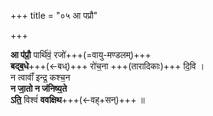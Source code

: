 +++
title = "०५ आ पप्रौ"

+++

**आ प॑प्रौ॒** पार्थि॑वं॒ रजो॑+++(=वायु-मण्डलम्)+++  
**बद्ब॒धे**+++(←बध्)+++ रो॑च॒ना +++(तारादिकाः)+++ दि॒वि ।  
न त्वावाँ॑ इन्द्र॒ कश्च॒न  
**न जा॒तो न ज॑निष्य॒ते**  
**ऽति॒** विश्वं॑ **ववक्षिथ**+++(←वह्+सन्)+++ ॥
